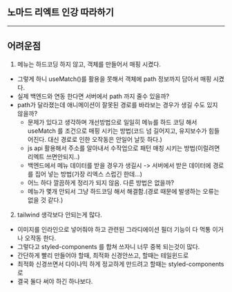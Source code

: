 ## 노마드 리엑트 인강 따라하기

---

## 어려운점

1. 메뉴는 하드코딩 하지 않고, 객체를 만들어서 매핑 시켰다.

- 그렇게 하니 useMatch()를 활용을 못해서 객체에 path 정보까지 담아서 매핑 시켰다.
- 실제 백엔드와 연동 한다면 서버에서 path 까지 줄수 있을까?
- path가 달라졌는데 애니메이션이 잘못된 경로를 바라보는 경우가 생길 수도 있지 않을까?
  - 문제가 있다고 생각하며 개선방법으로 일일히 메뉴를 하드 코딩 해서 useMatch 를 조건으로 매핑 시키는 방법(코드 넘 길어지고, 유지보수가 힘들어진다. 대신 경로로 인한 오작동은 안일어 날듯 하다.)
  - js api 활용해서 주소를 알아내서 수작업으로 패턴 매칭 시키는 방법(이럴려면 리엑트 쓰면안되지..)
  - 백엔드에서 메뉴 데이터를 받을 경우가 생길시 -> 서버에서 받은 데이터에 경로를 집어 넣는 방법(가장 리엑스 스럽긴 한데...)
  - 어느 하다 깔끔하게 정리가 되지 않음. 다른 방법은 없을까?
  - 메뉴가 몇개 안되서 그냥 하드코딩 해서 해결함.(경로 때문에 발생하는 오류는 없을 것 같다.)

2. tailwind 생각보다 안되는게 많다.

- 이미지를 인라인으로 넣어줘야 하고 관련된 그라디에이션 필더 기능이 다 먹통 이거나 오작동 한다.
- 그렇다고 styled-components 를 합쳐 쓰자니 너무 중복 되는것이 많다.
- 간단하게 빨리 만들어야 할때, 최적화 신경안쓰고, 할때는 테일윈드로
- 최적화 신경쓰면서 다이나믹 하게 정교하게 만드려고 할때는 styled-components로
- 결국 둘다 써야 하긴 하나보다.
